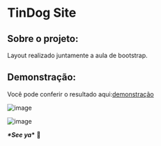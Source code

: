 # TinDog Site



## Sobre o projeto:



Layout realizado juntamente a aula de bootstrap.



## Demonstração:



Você pode conferir o resultado aqui:[demonstração](https://tindogs-368.netlify.app/)



![image](https://user-images.githubusercontent.com/63968296/109078391-05601e00-76dc-11eb-8198-61ef18d39ef8.png)



![image](https://user-images.githubusercontent.com/63968296/109078460-2163bf80-76dc-11eb-8f17-0e376506eebc.png)





***\*****See ya*****\*** 🚀

